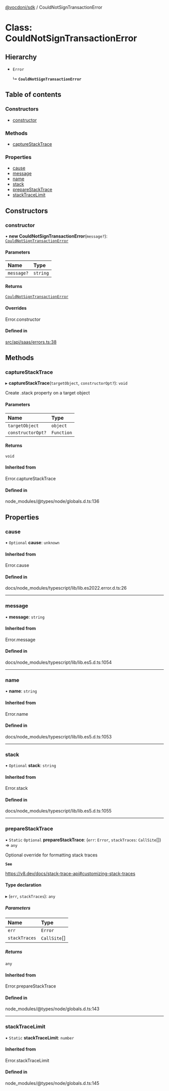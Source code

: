 [@vocdoni/sdk](/sdk) / CouldNotSignTransactionError

# Class: CouldNotSignTransactionError

## Hierarchy

- `Error`

  ↳ **`CouldNotSignTransactionError`**

## Table of contents

### Constructors

- [constructor](CouldNotSignTransactionError#constructor)

### Methods

- [captureStackTrace](CouldNotSignTransactionError#capturestacktrace)

### Properties

- [cause](CouldNotSignTransactionError#cause)
- [message](CouldNotSignTransactionError#message)
- [name](CouldNotSignTransactionError#name)
- [stack](CouldNotSignTransactionError#stack)
- [prepareStackTrace](CouldNotSignTransactionError#preparestacktrace)
- [stackTraceLimit](CouldNotSignTransactionError#stacktracelimit)

## Constructors

### constructor

• **new CouldNotSignTransactionError**(`message?`): [`CouldNotSignTransactionError`](CouldNotSignTransactionError)

#### Parameters

| Name | Type |
| :------ | :------ |
| `message?` | `string` |

#### Returns

[`CouldNotSignTransactionError`](CouldNotSignTransactionError)

#### Overrides

Error.constructor

#### Defined in

[src/api/saas/errors.ts:38](https://github.com/vocdoni/vocdoni-sdk/blob/179c92b4cecfec787d968dc02b519f64ee15c5d3/src/api/saas/errors.ts#L38)

## Methods

### captureStackTrace

▸ **captureStackTrace**(`targetObject`, `constructorOpt?`): `void`

Create .stack property on a target object

#### Parameters

| Name | Type |
| :------ | :------ |
| `targetObject` | `object` |
| `constructorOpt?` | `Function` |

#### Returns

`void`

#### Inherited from

Error.captureStackTrace

#### Defined in

node_modules/@types/node/globals.d.ts:136

## Properties

### cause

• `Optional` **cause**: `unknown`

#### Inherited from

Error.cause

#### Defined in

docs/node_modules/typescript/lib/lib.es2022.error.d.ts:26

___

### message

• **message**: `string`

#### Inherited from

Error.message

#### Defined in

docs/node_modules/typescript/lib/lib.es5.d.ts:1054

___

### name

• **name**: `string`

#### Inherited from

Error.name

#### Defined in

docs/node_modules/typescript/lib/lib.es5.d.ts:1053

___

### stack

• `Optional` **stack**: `string`

#### Inherited from

Error.stack

#### Defined in

docs/node_modules/typescript/lib/lib.es5.d.ts:1055

___

### prepareStackTrace

▪ `Static` `Optional` **prepareStackTrace**: (`err`: `Error`, `stackTraces`: `CallSite`[]) => `any`

Optional override for formatting stack traces

**`See`**

https://v8.dev/docs/stack-trace-api#customizing-stack-traces

#### Type declaration

▸ (`err`, `stackTraces`): `any`

##### Parameters

| Name | Type |
| :------ | :------ |
| `err` | `Error` |
| `stackTraces` | `CallSite`[] |

##### Returns

`any`

#### Inherited from

Error.prepareStackTrace

#### Defined in

node_modules/@types/node/globals.d.ts:143

___

### stackTraceLimit

▪ `Static` **stackTraceLimit**: `number`

#### Inherited from

Error.stackTraceLimit

#### Defined in

node_modules/@types/node/globals.d.ts:145
